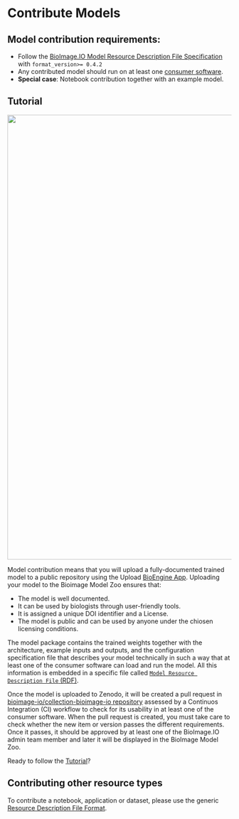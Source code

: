 # Contribute Models

## Model contribution requirements:

- Follow the [BioImage.IO Model Resource Description File Specification](https://github.com/bioimage-io/spec-bioimage-io/blob/gh-pages/model_spec_latest.md) with `format_version>= 0.4.2`
- Any contributed model should run on at least one [consumer software](https://github.com/bioimage-io/spec-bioimage-io/blob/master/supported_formats_and_operations.md#consumers).
- **Special case**: Notebook contribution together with an example model.

## Tutorial

 <img src="contribute_models/contribute_model.png" align="center" width="1000"/>

Model contribution means that you will upload a fully-documented trained model to a public repository using the Upload [BioEngine App](/bioengine_apps/README.md). Uploading your model to the Bioimage Model Zoo ensures that:
- The model is well documented.
- It can be used by biologists through user-friendly tools. 
- It is assigned a unique DOI identifier and a License.
- The model is public and can be used by anyone under the chiosen licensing conditions.

The model package contains the trained weights together with the architecture, example inputs and outputs, and the configuration specification file that describes your model technically in such a way that at least one of the consumer software can load and run the model. All this information is embedded in a specific file called [`Model Resource Description File` (RDF)](https://github.com/bioimage-io/spec-bioimage-io/blob/gh-pages/model_spec_latest.md). 

Once the model is uploaded to Zenodo, it will be created a pull request in [bioimage-io/collection-bioimage-io repository](https://github.com/bioimage-io/collection-bioimage-io/pulls) assessed by a Continuos Integration (CI) workflow to check for its usability in at least one of the consumer software. When the pull request is created, you must take care to check whether the new item or version passes the different requirements. Once it passes, it should be approved by at least one of the BioImage.IO admin team member and later it will be displayed in the BioImage Model Zoo. 

Ready to follow the [Tutorial](/contribute_models/tutorials.md)?

## Contributing other resource types

To contribute a notebook, application or dataset, please use the generic [Resource Description File Format](https://github.com/bioimage-io/spec-bioimage-io/blob/main/README.md).
